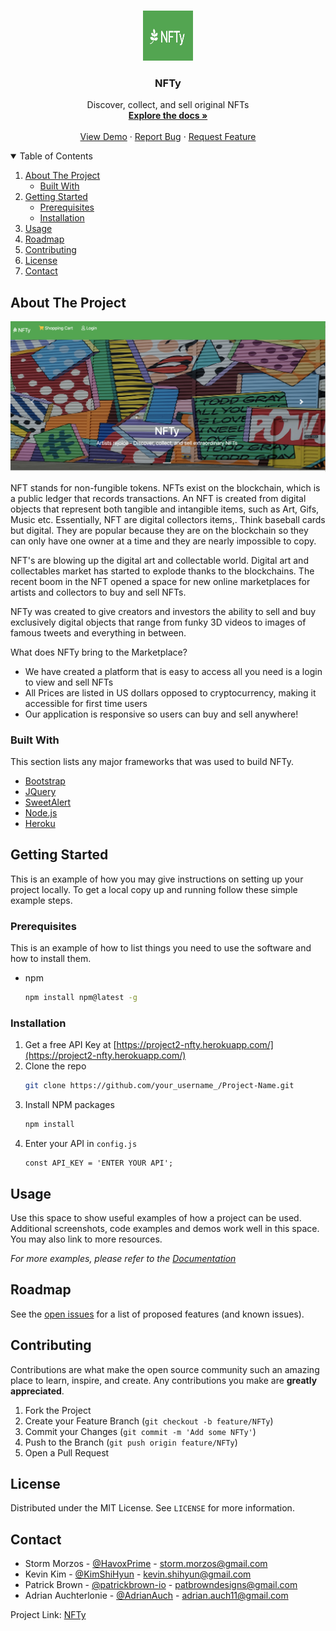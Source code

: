 <!-- PROJECT LOGO -->
<br />
<p align="center">
  <a href="https://github.com/HavoxPrime/NFTy">
    <img src="public/images/NFTylogo.png" alt="Logo" width="80" height="80">
  </a>

  <h3 align="center">NFTy</h3>

  <p align="center">
    Discover, collect, and sell original NFTs
    <br />
    <a href="#about-the-project"><strong>Explore the docs »</strong></a>
    <br />
    <br />
    <a href="https://github.com/HavoxPrime/NFTy">View Demo</a>
    ·
    <a href="https://github.com/HavoxPrime/NFTy/issues">Report Bug</a>
    ·
    <a href="https://github.com/HavoxPrime/NFTy/issues">Request Feature</a>
  </p>
</p>

<!-- TABLE OF CONTENTS -->
<details open="open">
  <summary>Table of Contents</summary>
  <ol>
    <li>
      <a href="#about-the-project">About The Project</a>
            <ul>
        <li><a href="#built-with">Built With</a></li>
      </ul>
    </li>
    <li>
      <a href="#getting-started">Getting Started</a>
      <ul>
        <li><a href="#prerequisites">Prerequisites</a></li>
        <li><a href="#installation">Installation</a></li>
      </ul>
    </li>
    <li><a href="#usage">Usage</a></li>
    <li><a href="#roadmap">Roadmap</a></li>
    <li><a href="#contributing">Contributing</a></li>
    <li><a href="#license">License</a></li>
    <li><a href="#contact">Contact</a></li>
  </ol>
</details>

<!-- ABOUT THE PROJECT -->

## About The Project

![Marketplace](public/images/Mainpg.png)

NFT stands for non-fungible tokens. NFTs exist on the blockchain, which is a public ledger that records transactions. An NFT is created from digital objects that represent both tangible and intangible items, such as Art, Gifs, Music etc. Essentially, NFT are digital collectors items,. Think baseball cards but digital. They are popular because they are on the blockchain so they can only have one owner at a time and they are nearly impossible to copy.

NFT's are blowing up the digital art and collectable world. Digital art and collectables market has started to explode thanks to the blockchains.
The recent boom in the NFT opened a space for new online marketplaces for artists and collectors to buy and sell NFTs.

NFTy was created to give creators and investors the ability to sell and buy exclusively digital objects that range from funky 3D videos to images of famous tweets and everything in between.

What does NFTy bring to the Marketplace?

- We have created a platform that is easy to access all you need is a login to view and sell NFTs
- All Prices are listed in US dollars opposed to cryptocurrency, making it accessible for first time users
- Our application is responsive so users can buy and sell anywhere!

### Built With

This section lists any major frameworks that was used to build NFTy.

- [Bootstrap](https://getbootstrap.com)
- [JQuery](https://jquery.com)
- [SweetAlert](https://www.npmjs.com/package/sweetalert)
- [Node.js](https://nodejs.org/en/)
- [Heroku](https://heroku.com/)

<!-- GETTING STARTED -->

## Getting Started

This is an example of how you may give instructions on setting up your project locally.
To get a local copy up and running follow these simple example steps.

### Prerequisites

This is an example of how to list things you need to use the software and how to install them.

- npm
  ```sh
  npm install npm@latest -g
  ```

### Installation

1. Get a free API Key at [https://project2-nfty.herokuapp.com/](https://project2-nfty.herokuapp.com/)
2. Clone the repo
   ```sh
   git clone https://github.com/your_username_/Project-Name.git
   ```
3. Install NPM packages
   ```sh
   npm install
   ```
4. Enter your API in `config.js`
   ```JS
   const API_KEY = 'ENTER YOUR API';
   ```

<!-- USAGE EXAMPLES -->

## Usage

Use this space to show useful examples of how a project can be used. Additional screenshots, code examples and demos work well in this space. You may also link to more resources.

_For more examples, please refer to the [Documentation](https://example.com)_

<!-- ROADMAP -->

## Roadmap

See the [open issues](https://github.com/HavoxPrime/NFTy/issues) for a list of proposed features (and known issues).

<!-- CONTRIBUTING -->

## Contributing

Contributions are what make the open source community such an amazing place to learn, inspire, and create. Any contributions you make are **greatly appreciated**.

1. Fork the Project
2. Create your Feature Branch (`git checkout -b feature/NFTy`)
3. Commit your Changes (`git commit -m 'Add some NFTy'`)
4. Push to the Branch (`git push origin feature/NFTy`)
5. Open a Pull Request

<!-- LICENSE -->

## License

Distributed under the MIT License. See `LICENSE` for more information.

<!-- CONTACT -->

## Contact

- Storm Morzos - [@HavoxPrime](https://github.com/HavoxPrime) - storm.morzos@gmail.com
- Kevin Kim - [@KimShiHyun](https://github.com/KimShiHyun) - kevin.shihyun@gmail.com
- Patrick Brown - [@patrickbrown-io](https://github.com/patrickbrown-io) - patbrowndesigns@gmail.com
- Adrian Auchterlonie - [@AdrianAuch](https://github.com/adrianauch) - adrian.auch11@gmail.com

Project Link: [NFTy](https://github.com/HavoxPrime/NFTy)
